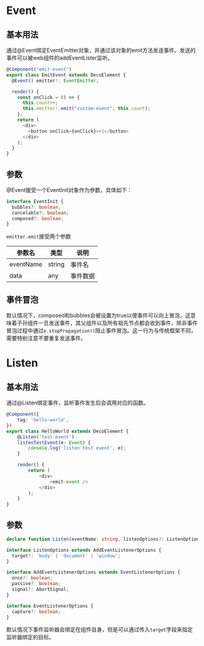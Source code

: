 # Event

## 基本用法

通过@Event绑定EventEmitter对象，并通过该对象的emit方法发送事件。发送的事件可以被web组件的addEventLister监听。

```typescript jsx
@Component("emit-event")
export class EmitEvent extends DecoElement {
  @Event() emitter!: EventEmitter;

  render() {
    const onClick = () => {
      this.count++;
      this.emitter!.emit("custom-event", this.count);
    };
    return (
      <div>
        <button onClick={onClick}>+1</button>
      </div>
    );
  }
}
```

## 参数

@Event接受一个EventInit对象作为参数，具体如下：
  
  ```typescript
  interface EventInit {
    bubbles?: boolean;
    cancelable?: boolean;
    composed?: boolean;
  }
  ```

`emitter.emit`接受两个参数

| 参数名       | 类型 | 说明 |
|-----------| ------ | ------ |
| eventName | string | 事件名 |
| data      | any | 事件数据 |

## 事件冒泡

默认情况下，composed和bubbles会被设置为true以便事件可以向上冒泡，这意味着子孙组件一旦发送事件，其父组件以及所有祖先节点都会收到事件，除非事件冒泡过程中通过`e.stopPropagation()`阻止事件冒泡。这一行为与传统框架不同，需要特别注意不要重复发送事件。


# Listen

## 基本用法

通过@Listen绑定事件，监听事件发生后会调用对应的函数。

```typescript jsx
@Component({
	tag: 'hello-world',
})
export class HelloWorld extends DecoElement {
	@Listen('test-event')
	listenTestEvent(e: Event) {
		console.log('listen test event', e);
	}

	render() {
		return (
			<div>
				<emit-event />
			</div>
		);
	}
}
```

## 参数

```typescript jsx
declare function Listen(eventName: string, listenOptions?: ListenOptions): (target: any, methodKey: string) => void;

interface ListenOptions extends AddEventListenerOptions {
  target?: 'body' | 'document' | 'window';
}

interface AddEventListenerOptions extends EventListenerOptions {
  once?: boolean;
  passive?: boolean;
  signal?: AbortSignal;
}

interface EventListenerOptions {
  capture?: boolean;
}
```

默认情况下事件监听器会绑定在组件自身，但是可以通过传入`target`字段来指定监听器绑定的目标。